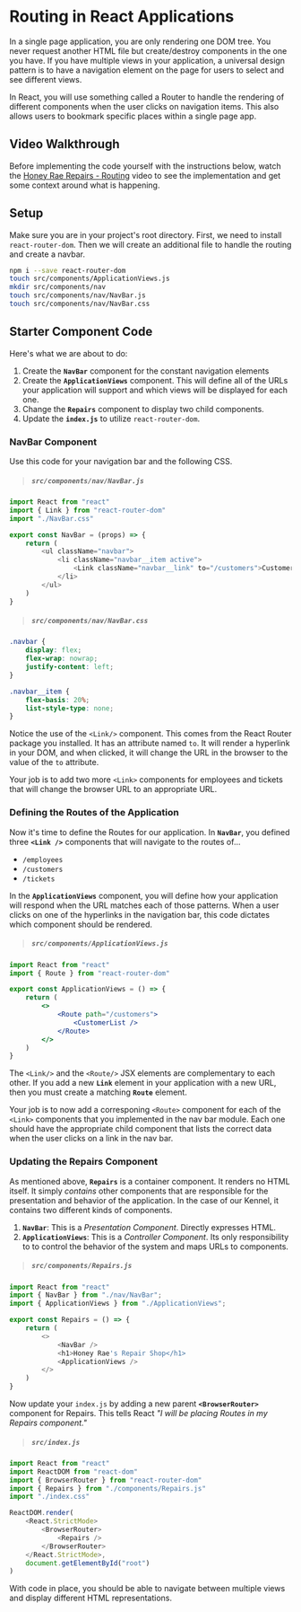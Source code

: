 # Routing in React Applications

In a single page application, you are only rendering one DOM tree. You never request another HTML file but create/destroy components in the one you have. If you have multiple views in your application, a universal design pattern is to have a navigation element on the page for users to select and see different views.

In React, you will use something called a Router to handle the rendering of different components when the user clicks on navigation items. This also allows users to bookmark specific places within a single page app.

## Video Walkthrough

Before implementing the code yourself with the instructions below, watch the [Honey Rae Repairs - Routing](https://vimeo.com/568650908) video to see the implementation and get some context around what is happening.

## Setup

Make sure you are in your project's root directory. First, we need to install `react-router-dom`. Then we will create an additional file to handle the routing and create a navbar.

```sh
npm i --save react-router-dom
touch src/components/ApplicationViews.js
mkdir src/components/nav
touch src/components/nav/NavBar.js
touch src/components/nav/NavBar.css
```

## Starter Component Code

Here's what we are about to do:

1. Create the **`NavBar`** component for the constant navigation elements
1. Create the **`ApplicationViews`** component. This will define all of the URLs your application will support and which views will be displayed for each one.
1. Change the **`Repairs`** component to display two child components.
1. Update the **`index.js`** to utilize `react-router-dom`.

### NavBar Component

Use this code for your navigation bar and the following CSS.

> ##### `src/components/nav/NavBar.js`

```js
import React from "react"
import { Link } from "react-router-dom"
import "./NavBar.css"

export const NavBar = (props) => {
    return (
        <ul className="navbar">
            <li className="navbar__item active">
                <Link className="navbar__link" to="/customers">Customers</Link>
            </li>
        </ul>
    )
}
```

> ##### `src/components/nav/NavBar.css`

```css
.navbar {
    display: flex;
    flex-wrap: nowrap;
    justify-content: left;
}

.navbar__item {
    flex-basis: 20%;
    list-style-type: none;
}
```

Notice the use of the `<Link/>` component. This comes from the React Router package you installed. It has an attribute named `to`. It will render a hyperlink in your DOM, and when clicked, it will change the URL in the browser to the value of the `to` attribute.

Your job is to add two more `<Link>` components for employees and tickets that will change the browser URL to an appropriate URL.

### Defining the Routes of the Application

Now it's time to define the Routes for our application. In **`NavBar`**, you defined three **`<Link />`** components that will navigate to the routes of...

* `/employees`
* `/customers`
* `/tickets`

In the **`ApplicationViews`** component, you will define how your application will respond when the URL matches each of those patterns. When a user clicks on one of the hyperlinks in the navigation bar, this code dictates which component should be rendered.


> ##### `src/components/ApplicationViews.js`

```jsx
import React from "react"
import { Route } from "react-router-dom"

export const ApplicationViews = () => {
    return (
        <>
            <Route path="/customers">
                <CustomerList />
            </Route>
        </>
    )
}
```

The `<Link/>` and the `<Route/>` JSX elements are complementary to each other. If you add a new **`Link`** element in your application with a new URL, then you must create a matching **`Route`** element.

Your job is to now add a corresponing `<Route>` component for each of the `<Link>` components that you implemented in the nav bar module. Each one should have the appropriate child component that lists the correct data when the user clicks on a link in the nav bar.

### Updating the Repairs Component

As mentioned above, **`Repairs`** is a container component. It renders no HTML itself. It simply *contains* other components that are responsible for the presentation and behavior of the application. In the case of our Kennel, it contains two different kinds of components.

1. **`NavBar`**: This is a _Presentation Component_. Directly expresses HTML.
2. **`ApplicationViews`**: This is a _Controller Component_. Its only responsibility to to control the behavior of the system and maps URLs to components.

> ##### `src/components/Repairs.js`

```js
import React from "react"
import { NavBar } from "./nav/NavBar";
import { ApplicationViews } from "./ApplicationViews";

export const Repairs = () => {
    return (
        <>
            <NavBar />
            <h1>Honey Rae's Repair Shop</h1>
            <ApplicationViews />
        </>
    )
}
```

Now update your `index.js` by adding a new parent  **`<BrowserRouter>`** component for Repairs. This tells React *"I will be placing Routes in my Repairs component."*

> ##### `src/index.js`

```js
import React from "react"
import ReactDOM from "react-dom"
import { BrowserRouter } from "react-router-dom"
import { Repairs } from "./components/Repairs.js"
import "./index.css"

ReactDOM.render(
    <React.StrictMode>
        <BrowserRouter>
            <Repairs />
        </BrowserRouter>
    </React.StrictMode>,
    document.getElementById("root")
)
```

With code in place, you should be able to navigate between multiple views and display different HTML representations.
